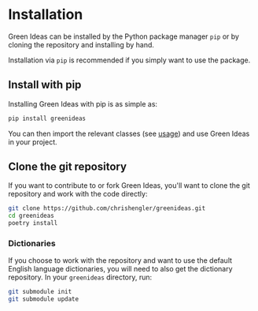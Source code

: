 # Installation

Green Ideas can be installed by the Python package manager `pip`
or by cloning the repository and installing by hand. 

Installation via `pip` is recommended if you simply want to use
the package. 

## Install with pip
Installing Green Ideas with pip is as simple as:

```bash
pip install greenideas
```

You can then import the relevant classes (see [usage](usage.md))
and use Green Ideas in your project.

## Clone the git repository

If you want to contribute to or fork Green Ideas, you'll want to
clone the git repository and work with the code directly:

```bash
git clone https://github.com/chrishengler/greenideas.git
cd greenideas
poetry install
```

### Dictionaries
If you choose to work with the repository and want to use the default
English language dictionaries, you will need to also get the dictionary
repository. In your `greenideas` directory, run:

```bash
git submodule init
git submodule update
```
